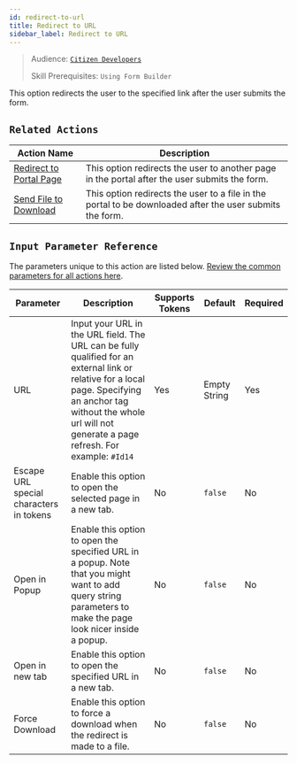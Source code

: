 ```yaml
---
id: redirect-to-url
title: Redirect to URL
sidebar_label: Redirect to URL
---
```


> Audience: [`Citizen Developers`](/docs/audience#citizen-developers)
>
> Skill Prerequisites: `Using Form Builder`

This option redirects the user to the specified link after the user submits the form.

## `Related Actions`

| Action Name                                     | Description                                                                                                                  |
| ----------------------------------------------- | ---------------------------------------------------------------------------------------------------------------------------- |
| [Redirect to Portal Page](/docs/actions/redirect-to-portal-page) |This option redirects the user to another page in the portal after the user submits the form. |
| [Send File to Download](/docs/actions/send-file-for-download) | This option redirects the user to a file in the portal to be downloaded after the user submits the form. |

## `Input Parameter Reference`

The parameters unique to this action are listed below. [Review the common parameters for all actions here](/docs/actions/common-parameters).

| Parameter | Description | Supports Tokens | Default | Required |
| -- | -- | -- | -- | -- |
| URL| Input your URL in the URL field. The URL can be fully qualified for an external link or relative for a local page. Specifying an anchor tag without the whole url will not generate a page refresh. For example: `#Id14` | Yes | Empty String | Yes |
| Escape URL special characters in tokens | Enable this option to open the selected page in a new tab. | No |`false` | No |
| Open in Popup | Enable this option to open the specified URL in a popup. Note that you might want to add query string parameters to make the page look nicer inside a popup. | No |`false` | No |
| Open in new tab | Enable this option to open the specified URL in a new tab. | No |`false` | No |
| Force Download | Enable this option to force a download when the redirect is made to a file. | No |`false` | No |
